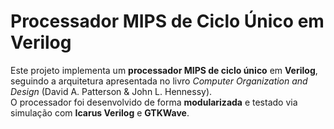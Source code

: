 # Processador MIPS de Ciclo Único em Verilog

Este projeto implementa um **processador MIPS de ciclo único** em **Verilog**, seguindo a arquitetura apresentada no livro *Computer Organization and Design* (David A. Patterson & John L. Hennessy).  
O processador foi desenvolvido de forma **modularizada** e testado via simulação com **Icarus Verilog** e **GTKWave**.

